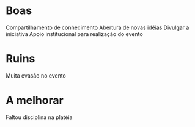 # Boas

Compartilhamento de conhecimento
Abertura de novas idéias
Divulgar a iniciativa
Apoio institucional para realização do evento

# Ruins

Muita evasão no evento


# A melhorar

Faltou disciplina na platéia